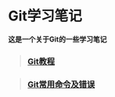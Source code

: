 # Git学习笔记
**这是一个关于Git的一些学习笔记**

> ### [Git教程](https://github.com/luotf/Git/blob/master/Git%E6%95%99%E7%A8%8B.md)

> ### [Git常用命令及错误](https://github.com/luotf/Git/blob/master/Git%E5%B8%B8%E7%94%A8%E5%91%BD%E4%BB%A4%E5%8F%8A%E9%94%99%E8%AF%AF.md)
